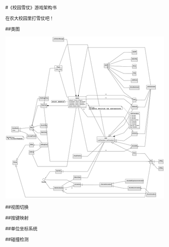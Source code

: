 #《校园雪仗》游戏架构书

在农大校园里打雪仗吧！

##类图

![类图](imgs/class-diagram.svg)

##视图切换



##按键映射



##单位坐标系统



##碰撞检测

